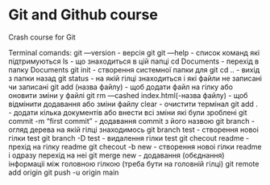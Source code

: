 # Git and Github course

Crash course for Git

Terminal comands:
git —version   - версія git
git —help   - список команд які підтримуються
ls  - що знаходиться в цій папці
cd Documents  - перехід в папку Documents 
git init   - створення системної папки для git
cd ..  - вихід з папки назад
git status  - на якій гілці знаходиться і які файли не записані чи записані
git add (назва файлу) - щоб додати файл на гілку або оновити зміни у файлі 
git rm —cashed index.html(-назва файлу) - щоб відмінити додавання або зміни файлу
clear - очистити термінал
git add .  - додати кілька документів або внести всі зміни які були зроблені 
git commit -m “first commit” - додавання commit з його назвою 
git branch  - огляд дерева на якій гілці знаходимось
git branch test - створення новоі гілки test
git branch -D test - видалення гілки test
git checout readme  - прехід на гілку readme
git checout -b new - створення новоі гілки readme і одразу перехід на неі
git merge new  - додавання (обєднання) інформаціі між головною гілкою (треба бути на головній гілці)
git remote add origin <link> 
git push -u origin main 